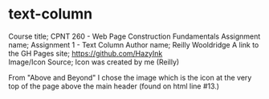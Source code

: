 # text-column
Course title; CPNT 260 - Web Page Construction Fundamentals
Assignment name; Assignment 1 - Text Column
Author name; Reilly Wooldridge
A link to the GH Pages site; https://github.com/HazyInk  
Image/Icon Source; Icon was created by me (Reilly)

From "Above and Beyond" I chose the image which is the icon at the very top of the page above the main header (found on html line #13.)
